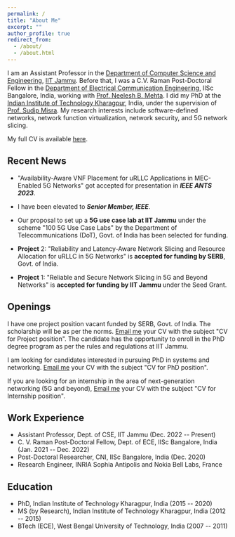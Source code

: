 ```yaml
---
permalink: /
title: "About Me"
excerpt: ""
author_profile: true
redirect_from: 
  - /about/
  - /about.html
---
```


I am an Assistant Professor in the [Department of Computer Science and Engineering](https://www.iitjammu.ac.in/computer_science_engineering), [IIT Jammu](https://www.iitjammu.ac.in/). Before that, I was a C.V. Raman Post-Doctoral Fellow in the [Department of Electrical Communication Engineering](https://ece.iisc.ac.in/), IISc Bangalore, India, working with [Prof. Neelesh B. Mehta](https://ece.iisc.ac.in/~nextgenwrl/Neelesh.html). I did my PhD at the [Indian Institute of Technology Kharagpur](http://www.iitkgp.ac.in/), India, under the supervision of [Prof. Sudip Misra](https://cse.iitkgp.ac.in/~smisra/). My research interests include software-defined networks, network function virtualization, network security, and 5G network slicing.

My full CV is available [here](https://samareshbera.github.io/files/Samaresh_Bera_CV.pdf).


Recent News
----------
* "Availability-Aware VNF Placement for uRLLC Applications in MEC-Enabled 5G Networks" got accepted for presentation in **<i>IEEE ANTS 2023</i>**.

* I have been elevated to **<i>Senior Member, IEEE</i>**.

* Our proposal to set up a **5G use case lab at IIT Jammu** under the scheme "100 5G Use Case Labs" by the Department of Telecommunications (DoT), Govt. of India has been selected for funding.
  
* **Project** 2: "Reliability and Latency-Aware Network Slicing and Resource Allocation for uRLLC in 5G Networks" is **accepted for funding by SERB**, Govt. of India.
  
* **Project** 1: "Reliable and Secure Network Slicing in 5G and Beyond Networks" is **accepted for funding by IIT Jammu** under the Seed Grant.


Openings
----------
I have one project position vacant funded by SERB, Govt. of India. The scholarship will be as per the norms. [Email me](samaresh.bera@iitjammu.ac.in) your CV with the subject "CV for Project position". The candidate has the opportunity to enroll in the PhD degree program as per the rules and regulations at IIT Jammu.

I am looking for candidates interested in pursuing PhD in systems and networking. [Email me](samaresh.bera@iitjammu.ac.in) your CV with the subject "CV for PhD position".

If you are looking for an internship in the area of next-generation networking (5G and beyond), [Email me](samaresh.bera@iitjammu.ac.in) your CV with the subject "CV for Internship position".

Work Experience
----------
* Assistant Professor, Dept. of CSE, IIT Jammu (Dec. 2022 -- Present)
* C. V. Raman Post-Doctoral Fellow, Dept. of ECE, IISc Bangalore, India (Jan. 2021 -- Dec. 2022)
* Post-Doctoral Researcher, CNI, IISc Bangalore, India (Dec. 2020)
* Research Engineer, INRIA Sophia Antipolis and Nokia Bell Labs, France

Education
---------
* PhD, Indian Institute of Technology Kharagpur, India (2015 -- 2020)
* MS (by Research), Indian Institute of Technology Kharagpur, India (2012 -- 2015)
* BTech (ECE), West Bengal University of Technology, India (2007 -- 2011)


